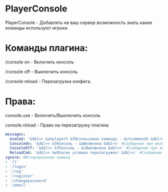 # PlayerConsole
PlayerConsole - Добавлять на ваш сервер возможность знать какие команды используют игроки.

# Команды плагина:

/console on - Включить консоль

/console off - Выключить консоль

/console reload - Перезагрузка конфига.


# Права:
console.use - Включить/Выключить консоль

console.reload - Право на перезагрузку плагина

```yml
messages:
  UseCmd: '&d&l>> &a%player% &fИспользовал команду - &c%command% &d&l<<' #Сообщение при использовании команды игрока
  ConsoleOn: '&d&l>> &fКонсоль - &aВключена &d&l<<' #Сообщение при включении консоли
  ConsoleOff: '&d&l>> &fКонсоль - &cВыключена &d&l<<' #Сообщение при выключении консоли
  ReloadCmd: '&d&l>> &eПлагин успешно перезагружен! &d&l<<' #Сообщение при перезагрузке плагина
ignore: #Игнорирование команд
- '/l'
- '/login'
- '/reg'
- '/register'
- '/changepassword'
- '/email'
```
